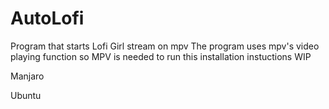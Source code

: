 # AutoLofi
Program that starts Lofi Girl stream on mpv
The program uses mpv's video playing function so MPV is needed to run this 
installation instuctions
WIP

Manjaro 
 

Ubuntu
